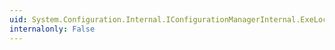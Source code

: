 ```yaml
---
uid: System.Configuration.Internal.IConfigurationManagerInternal.ExeLocalConfigPath
internalonly: False
---
```

